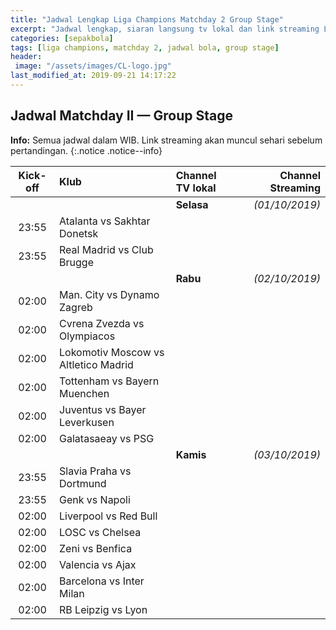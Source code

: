 ```yaml
---
title: "Jadwal Lengkap Liga Champions Matchday 2 Group Stage"
excerpt: "Jadwal lengkap, siaran langsung tv lokal dan link streaming Liga Champions Matchday 2 Group stage" 
categories: [sepakbola]
tags: [liga champions, matchday 2, jadwal bola, group stage]
header:
 image: "/assets/images/CL-logo.jpg"
last_modified_at: 2019-09-21 14:17:22
---
```



## Jadwal Matchday II — Group Stage

**Info:** Semua jadwal dalam WIB. Link streaming akan muncul sehari sebelum pertandingan.
{:.notice .notice--info}

|Kick-off|Klub|Channel TV lokal|Channel Streaming|
|:---:|:---|:---|---:|
|||**Selasa**|_(01/10/2019)_|
|23:55|Atalanta vs Sakhtar Donetsk|||
|23:55|Real Madrid vs Club Brugge|||
|||**Rabu**|_(02/10/2019)_|
|02:00|Man. City vs Dynamo Zagreb|||
|02:00|Cvrena Zvezda vs Olympiacos|||
|02:00|Lokomotiv Moscow vs Altletico Madrid|||
|02:00|Tottenham vs Bayern Muenchen|||
|02:00|Juventus vs Bayer Leverkusen|||
|02:00|Galatasaeay vs PSG|||
|||**Kamis**|_(03/10/2019)_|
|23:55|Slavia Praha vs Dortmund|||
|23:55|Genk vs Napoli|||
|02:00|Liverpool vs Red Bull|||
|02:00|LOSC vs Chelsea|||
|02:00|Zeni vs Benfica|||
|02:00|Valencia vs Ajax|||
|02:00|Barcelona vs Inter Milan|||
|02:00|RB Leipzig vs Lyon|||
